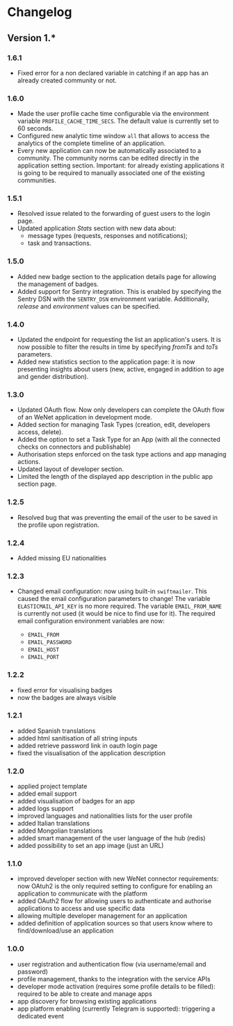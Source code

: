 # Changelog

## Version 1.*

### 1.6.1

* Fixed error for a non declared variable in catching if an app has an already created community or not.

### 1.6.0

* Made the user profile cache time configurable via the environment variable `PROFILE_CACHE_TIME_SECS`. The default value is currently set to 60 seconds.
* Configured new analytic time window `all` that allows to access the analytics of the complete timeline of an application.
* Every new application can now be automatically associated to a community. The community norms can be edited directly in the application setting section. Important: for already existing applications it is going to be required to manually associated one of the existing communities.

### 1.5.1

* Resolved issue related to the forwarding of guest users to the login page.
* Updated application _Stats_ section with new data about:
  * message types (requests, responses and notifications);
  * task and transactions.

### 1.5.0

* Added new badge section to the application details page for allowing the management of badges.
* Added support for Sentry integration. This is enabled by specifying the Sentry DSN with the `SENTRY_DSN` environment variable. Additionally, _release_ and _environment_ values can be specified.

### 1.4.0

* Updated the endpoint for requesting the list an application's users. It is now possible to filter the results in time by specifying _fromTs_ and _toTs_ parameters.
* Added new statistics section to the application page: it is now presenting insights about users (new, active, engaged in addition to age and gender distribution).

### 1.3.0

* Updated OAuth flow. Now only developers can complete the OAuth flow of an WeNet application in development mode.
* Added section for managing Task Types (creation, edit, developers access, delete).
* Added the option to set a Task Type for an App (with all the connected checks on connectors and publishable)
* Authorisation steps enforced on the task type actions and app managing actions.
* Updated layout of developer section.
* Limited the length of the displayed app description in the public app section page.

### 1.2.5

* Resolved bug that was preventing the email of the user to be saved in the profile upon registration.

### 1.2.4

* Added missing EU nationalities

### 1.2.3

* Changed email configuration: now using built-in `swiftmailer`.
This caused the email configuration parameters to change!
The variable `ELASTICMAIL_API_KEY` is no more required.
The variable `EMAIL_FROM_NAME` is currently not used (it would be nice to find use for it).
The required email configuration environment variables are now:

    * `EMAIL_FROM`
    * `EMAIL_PASSWORD`
    * `EMAIL_HOST`
    * `EMAIL_PORT`

### 1.2.2

* fixed error for visualising badges
* now the badges are always visible


### 1.2.1

* added Spanish translations
* added html sanitisation of all string inputs
* added retrieve password link in oauth login page
* fixed the visualisation of the application description

### 1.2.0

* applied project template
* added email support
* added visualisation of badges for an app
* added logs support
* improved languages and nationalities lists for the user profile
* added Italian translations
* added Mongolian translations
* added smart management of the user language of the hub (redis)
* added possibility to set an app image (just an URL)

### 1.1.0

* improved developer section with new WeNet connector requirements: now OAtuh2 is the only required setting to configure for enabling an application to communicate with the platform
* added OAuth2 flow for allowing users to authenticate and authorise applications to access and use specific data
* allowing multiple developer management for an application
* added definition of application sources so that users know where to find/download/use an application

### 1.0.0

* user registration and authentication flow (via username/email and password)
* profile management, thanks to the integration with the service APIs
* developer mode activation (requires some profile details to be filled): required to be able to create and manage apps
* app discovery for browsing existing applications
* app platform enabling (currently Telegram is supported): triggering a dedicated event
